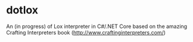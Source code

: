 # dotlox
An (in progress) of Lox interpreter in C#/.NET Core based on the amazing Crafting Interpreters book (http://www.craftinginterpreters.com/)
